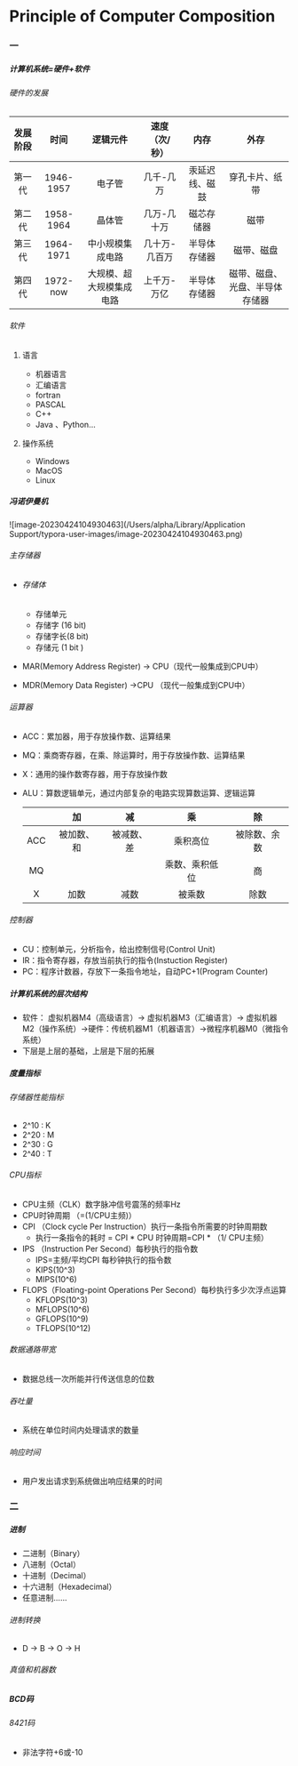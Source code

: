 # Principle of Computer Composition 

### 一

##### 计算机系统=硬件+软件 

###### 硬件的发展

| 发展阶段 |   时间    |         逻辑元件         | 速度（次/秒） |      内存      |              外存              |
| :------: | :-------: | :----------------------: | :-----------: | :------------: | :----------------------------: |
|  第一代  | 1946-1957 |          电子管          |   几千-几万   | 汞延迟线、磁鼓 |         穿孔卡片、纸带         |
|  第二代  | 1958-1964 |          晶体管          |  几万-几十万  |   磁芯存储器   |              磁带              |
|  第三代  | 1964-1971 |     中小规模集成电路     | 几十万-几百万 |  半导体存储器  |           磁带、磁盘           |
|  第四代  | 1972-now  | 大规模、超大规模集成电路 |  上千万-万亿  |  半导体存储器  | 磁带、磁盘、光盘、半导体存储器 |

###### 软件

1. 语言
   - 机器语言
   - 汇编语言
   - fortran
   - PASCAL
   - C++
   - Java 、Python...

2. 操作系统
   - Windows
   - MacOS
   - Linux 

##### 冯诺伊曼机

![image-20230424104930463](/Users/alpha/Library/Application Support/typora-user-images/image-20230424104930463.png)



###### 主存储器

- ###### 存储体

  - 存储单元
  - 存储字 (16 bit)
  - 存储字长(8 bit)
  - 存储元 (1 bit )

- MAR(Memory Address Register) -> CPU（现代一般集成到CPU中）

- MDR(Memory Data Register) ->CPU （现代一般集成到CPU中）

###### 运算器

- ACC：累加器，用于存放操作数、运算结果

- MQ：乘商寄存器，在乘、除运算时，用于存放操作数、运算结果

- X：通用的操作数寄存器，用于存放操作数

- ALU：算数逻辑单元，通过内部复杂的电路实现算数运算、逻辑运算

  |      |     加     |     减     |       乘       |      除      |
  | :--: | :--------: | :--------: | :------------: | :----------: |
  | ACC  | 被加数、和 | 被减数、差 |    乘积高位    | 被除数、余数 |
  |  MQ  |            |            | 乘数、乘积低位 |      商      |
  |  X   |    加数    |    减数    |     被乘数     |     除数     |

###### 控制器

- CU：控制单元，分析指令，给出控制信号(Control Unit)
- IR：指令寄存器，存放当前执行的指令(Instuction Register)
- PC：程序计数器，存放下一条指令地址，自动PC+1(Program Counter)

 

##### 计算机系统的层次结构

- 软件： 虚拟机器M4（高级语言）-> 虚拟机器M3（汇编语言）-> 虚拟机器M2（操作系统）->硬件：传统机器M1（机器语言）->微程序机器M0（微指令系统）
- 下层是上层的基础，上层是下层的拓展

##### 度量指标

###### 存储器性能指标

- 2^10 : K
- 2^20 : M
- 2^30 : G
- 2^40 : T

###### CPU指标

- CPU主频（CLK）数字脉冲信号震荡的频率Hz
- CPU时钟周期 （=(1/CPU主频)）
- CPI （Clock cycle Per Instruction）执行一条指令所需要的时钟周期数
  - 执行一条指令的耗时 = CPI * CPU 时钟周期=CPI * （1/ CPU主频）
- IPS （Instruction Per Second）每秒执行的指令数 
  - IPS=主频/平均CPI 每秒钟执行的指令数
  - KIPS(10^3)
  - MIPS(10^6)
- FLOPS（Floating-point Operations Per Second）每秒执行多少次浮点运算
  - KFLOPS(10^3)
  - MFLOPS(10^6)
  - GFLOPS(10^9)
  - TFLOPS(10^12)

###### 数据通路带宽

- 数据总线一次所能并行传送信息的位数

###### 吞吐量

- 系统在单位时间内处理请求的数量

###### 响应时间

- 用户发出请求到系统做出响应结果的时间





### 二

##### 进制

- 二进制（Binary）
- 八进制（Octal）
- 十进制（Decimal）
- 十六进制（Hexadecimal）
- 任意进制......

###### 进制转换

- D -> B -> O -> H

###### 真值和机器数

##### BCD码

###### 8421码

- 非法字符+6或-10

































